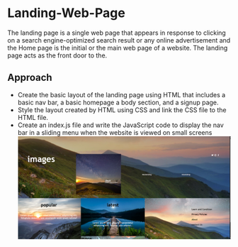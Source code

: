 # Landing-Web-Page
The landing page is a single web page that appears in response to clicking on a search engine-optimized search result or any online advertisement and the Home page is the initial or the main web page of a website. The landing page acts as the front door to the.
## Approach
- Create the basic layout of the landing page using HTML that includes a basic nav bar, a basic homepage a body section, and a signup page.
- Style the layout created by HTML using CSS and link the CSS file to the HTML file.
- Create an index.js file and write the JavaScript code to display the nav bar in a sliding menu when the website is viewed on small screens
![image alt](https://github.com/2qKOMAL8/Landing-Web-Page/blob/main/image8.png?raw=true)
